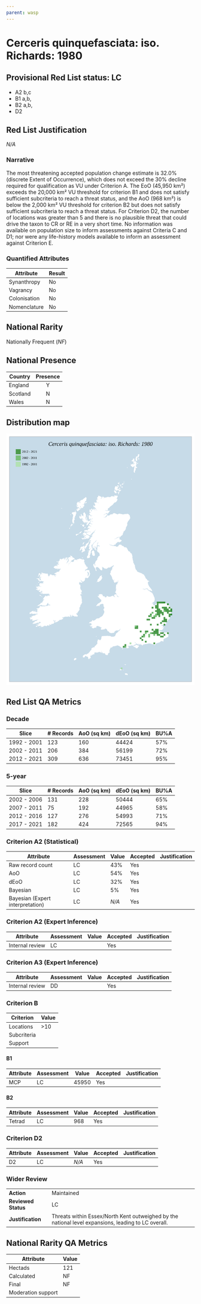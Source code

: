 ```yaml
---
parent: wasp
---
```


# Cerceris quinquefasciata: iso. Richards: 1980

## Provisional Red List status: LC
- A2 b,c
- B1 a,b, 
- B2 a,b, 
- D2

## Red List Justification
*N/A*
### Narrative


The most threatening accepted population change estimate is 32.0% (discrete Extent of Occurrence), which does not exceed the 30% decline required for qualification as VU under Criterion A. The EoO (45,950 km²) exceeds the 20,000 km² VU threshold for criterion B1 and does not satisfy sufficient subcriteria to reach a threat status, and the AoO (968 km²) is below the 2,000 km² VU threshold for criterion B2 but does not satisfy sufficient subcriteria to reach a threat status. For Criterion D2, the number of locations was greater than 5 and there is no plausible threat that could drive the taxon to CR or RE in a very short time. No information was available on population size to inform assessments against Criteria C and D1; nor were any life-history models available to inform an assessment against Criterion E.
### Quantified Attributes
|Attribute|Result|
|---|---|
|Synanthropy|No|
|Vagrancy|No|
|Colonisation|No|
|Nomenclature|No|


## National Rarity
Nationally Frequent (*NF*)

## National Presence
|Country|Presence
|---|:-:|
|England|Y|
|Scotland|N|
|Wales|N|


## Distribution map
![](../map/560.svg)

## Red List QA Metrics
### Decade
| Slice | # Records | AoO (sq km) | dEoO (sq km) |BU%A |
|---|---|---|---|---|
|1992 - 2001|123|160|44424|57%|
|2002 - 2011|206|384|56199|72%|
|2012 - 2021|309|636|73451|95%|
### 5-year
| Slice | # Records | AoO (sq km) | dEoO (sq km) |BU%A |
|---|---|---|---|---|
|2002 - 2006|131|228|50444|65%|
|2007 - 2011|75|192|44965|58%|
|2012 - 2016|127|276|54993|71%|
|2017 - 2021|182|424|72565|94%|
### Criterion A2 (Statistical)
|Attribute|Assessment|Value|Accepted|Justification
|---|---|---|---|---|
|Raw record count|LC|43%|Yes||
|AoO|LC|54%|Yes||
|dEoO|LC|32%|Yes||
|Bayesian|LC|5%|Yes||
|Bayesian (Expert interpretation)|LC|*N/A*|Yes||
### Criterion A2 (Expert Inference)
|Attribute|Assessment|Value|Accepted|Justification
|---|---|---|---|---|
|Internal review|LC||Yes||
### Criterion A3 (Expert Inference)
|Attribute|Assessment|Value|Accepted|Justification
|---|---|---|---|---|
|Internal review|DD||Yes||
### Criterion B
|Criterion| Value|
|---|---|
|Locations|>10|
|Subcriteria||
|Support||
#### B1
|Attribute|Assessment|Value|Accepted|Justification
|---|---|---|---|---|
|MCP|LC|45950|Yes||
#### B2
|Attribute|Assessment|Value|Accepted|Justification
|---|---|---|---|---|
|Tetrad|LC|968|Yes||
### Criterion D2
|Attribute|Assessment|Value|Accepted|Justification
|---|---|---|---|---|
|D2|LC|*N/A*|Yes||
### Wider Review
|  |  |
|---|---|
|**Action**|Maintained|
|**Reviewed Status**|LC|
|**Justification**|Threats within Essex/North Kent outweighed by the national level expansions, leading to LC overall.|


## National Rarity QA Metrics
|Attribute|Value|
|---|---|
|Hectads|121|
|Calculated|NF|
|Final|NF|
|Moderation support||


